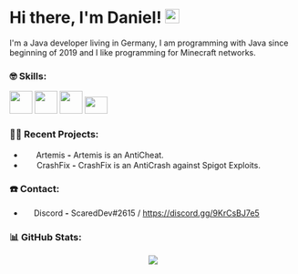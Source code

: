 # Hi there, I'm Daniel! <img src="https://github.com/TheDudeThatCode/TheDudeThatCode/blob/master/Assets/Hi.gif" width="25px">

I'm a Java developer living in Germany, I am programming with Java since beginning of 2019 and I like programming for Minecraft networks.

### :nerd_face: Skills:
<p align="left">
  <img src="https://img.icons8.com/color/48/000000/java-coffee-cup-logo.png" height="auto" width="40px">
  <img src="https://www.vectorlogo.zone/logos/git-scm/git-scm-icon.svg" height="auto" width="40px">
  <img src="https://raw.githubusercontent.com/Rainnny7/Rainnny7/master/assets/maven.svg" height="40px" width="40px">
  <img src="https://user-images.githubusercontent.com/59137634/134815727-f7a92591-769c-48ba-8ff8-52574db2b191.png" height="30" width="40px">
</p>

### :technologist: Recent Projects:
- &nbsp;<img src="https://user-images.githubusercontent.com/59137634/134815510-2f820020-a7f3-4402-889a-414c740ebd87.png" height="15px" width="15px"> Artemis **-** Artemis is an AntiCheat.
- &nbsp;<img src="https://user-images.githubusercontent.com/59137634/134815762-cb82e056-f0ae-4d9f-aece-d8c8f08e89f9.png" height="15px" width="20px">CrashFix **-** CrashFix is an AntiCrash against Spigot Exploits.

### ☎️ Contact:
- <img src="https://raw.githubusercontent.com/Rainnny7/Rainnny7/master/assets/discord.svg" width="15px"> Discord **-** ScaredDev#2615 / https://discord.gg/9KrCsBJ7e5

### :bar_chart: GitHub Stats:
<p align="center">
  <img src="https://github-readme-stats.vercel.app/api?username=ScaredDev&show_icons=true&theme=radical" />
</p>

